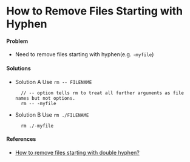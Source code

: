 # How to Remove Files Starting with Hyphen

#### Problem
* Need to remove files starting with hyphen(e.g. `-myfile`)

#### Solutions

* Solution A
Use `rm -- FILENAME`

        // -- option tells rm to treat all further arguments as file names but not options.
        rm -- -myfile

* Solution B
Use `rm ./FILENAME`

        rm ./-myfile

#### References
* [How to remove files starting with double hyphen?](https://stackoverflow.com/questions/706196/how-to-remove-files-starting-with-double-hyphen)
